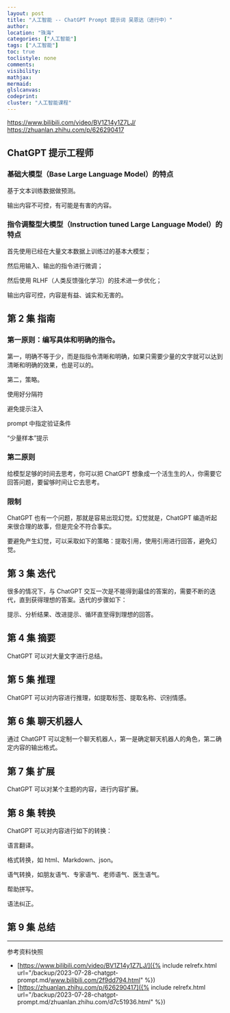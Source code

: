 ```yaml
---
layout: post
title: "人工智能 -- ChatGPT Prompt 提示词 吴恩达（进行中）"
author:
location: "珠海"
categories: ["人工智能"]
tags: ["人工智能"]
toc: true
toclistyle: none
comments:
visibility:
mathjax:
mermaid:
glslcanvas:
codeprint:
cluster: "人工智能课程"
---
```


<https://www.bilibili.com/video/BV1Z14y1Z7LJ/>
<https://zhuanlan.zhihu.com/p/626290417>


## ChatGPT 提示工程师


### 基础大模型（Base Large Language Model）的特点

基于文本训练数据做预测。

输出内容不可控，有可能是有害的内容。


### 指令调整型大模型（Instruction tuned Large Language Model）的特点

首先使用已经在大量文本数据上训练过的基本大模型；

然后用输入、输出的指令进行微调；

然后使用 RLHF（人类反馈强化学习）的技术进一步优化；

输出内容可控，内容是有益、诚实和无害的。


## 第 2 集 指南


### 第一原则：编写具体和明确的指令。

第一，明确不等于少，而是指指令清晰和明确，如果只需要少量的文字就可以达到清晰和明确的效果，也是可以的。

第二，策略。

使用好分隔符

避免提示注入

prompt 中指定验证条件

“少量样本”提示


### 第二原则

给模型足够的时间去思考，你可以把 ChatGPT 想象成一个活生生的人，你需要它回答问题，要留够时间让它去思考。


### 限制

ChatGPT 也有一个问题，那就是容易出现幻觉。幻觉就是，ChatGPT 编造听起来很合理的故事，但是完全不符合事实。

要避免产生幻觉，可以采取如下的策略：提取引用，使用引用进行回答，避免幻觉。


## 第 3 集 迭代

很多的情况下，与 ChatGPT 交互一次是不能得到最佳的答案的，需要不断的迭代，直到获得理想的答案。迭代的步骤如下：

提示、分析结果、改进提示、循环直至得到理想的回答。


## 第 4 集 摘要

ChatGPT 可以对大量文字进行总结。


## 第 5 集 推理

ChatGPT 可以对内容进行推理，如提取标签、提取名称、识别情感。


## 第 6 集 聊天机器人

通过 ChatGPT 可以定制一个聊天机器人，第一是确定聊天机器人的角色，第二确定内容的输出格式。


## 第 7 集 扩展

ChatGPT 可以对某个主题的内容，进行内容扩展。


## 第 8 集 转换

ChatGPT 可以对内容进行如下的转换：

语言翻译。

格式转换，如 html、Markdown、json。

语气转换，如朋友语气、专家语气、老师语气、医生语气。

帮助拼写。

语法纠正。


## 第 9 集 总结



<hr class='reviewline'/>
<p class='reviewtip'><script type='text/javascript' src='{% include relref.html url="/assets/reviewjs/blogs/2023-07-28-chatgpt-prompt.md.js" %}'></script></p>
<font class='ref_snapshot'>参考资料快照</font>

- [https://www.bilibili.com/video/BV1Z14y1Z7LJ/]({% include relrefx.html url="/backup/2023-07-28-chatgpt-prompt.md/www.bilibili.com/2f9dd794.html" %})
- [https://zhuanlan.zhihu.com/p/626290417]({% include relrefx.html url="/backup/2023-07-28-chatgpt-prompt.md/zhuanlan.zhihu.com/d7c51936.html" %})
